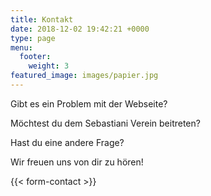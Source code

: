 ```yaml
---
title: Kontakt
date: 2018-12-02 19:42:21 +0000
type: page
menu:
  footer:
    weight: 3
featured_image: images/papier.jpg
---
```


Gibt es ein Problem mit der Webseite?

Möchtest du dem Sebastiani Verein beitreten?

Hast du eine andere Frage?

Wir freuen uns von dir zu hören!

{{< form-contact >}}
